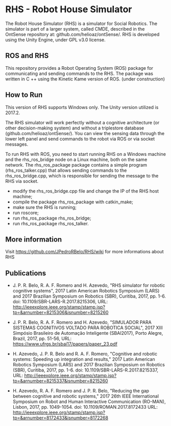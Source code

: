 # RHS - Robot House Simulator

The Robot House Simulator (RHS) is a simulator for Social Robotics. The simulator is part of a larger system, called CMDE, described in the OntSense repository at: github.com/helioaz/ontSense/. RHS is developed using the Unity Engine, under GPL v3.0 license.

## ROS and RHS

This repository provides a Robot Operating System (ROS) package for communicating and sending commands to the RHS. The package was written in C ++ using the Kinetic Kame version of ROS. (under construction)
## How to Run
This version of RHS supports Windows only. The Unity version utilized is 2017.2.

The RHS simulator will work perfectly without a cognitive architecture (or other decision-making system) and without a triplestore database (github.com/helioaz/ontSense/). You can view the sensing data through the lower left panel and send commands to the robot via ROS or via socket messages. 

To run RHS with ROS, you need to start running RHS on a Windows machine and the rhs_ros_bridge node on a Linux machine, both on the same network. The rhs_ros_package package contains a simple program (rhs_ros_talker.cpp) that allows sending commands to the rhs_ros_bridge.cpp, which is responsible for sending the message to the RHS via socket.

- modify the rhs_ros_bridge.cpp file and change the IP of the RHS host machine;
- compile the package rhs_ros_package with catkin_make;
- make sure the RHS is running;
- run roscore;
- run rhs_ros_package rhs_ros_bridge;
- run rhs_ros_package rhs_ros_talker.


## More information

Visit https://github.com/JPedroRBelo/RHS/wiki for more informations about RHS


## Publications

- J. P. R. Belo, R. A. F. Romero and H. Azevedo, "RHS simulator for robotic cognitive systems", 2017 Latin American Robotics Symposium (LARS) and 2017 Brazilian Symposium on Robotics (SBR), Curitiba, 2017, pp. 1-6.
doi: 10.1109/SBR-LARS-R.2017.8215306, URL: http://ieeexplore.ieee.org/stamp/stamp.jsp?tp=&arnumber=8215306&isnumber=8215260

- J. P. R. Belo, R. A. F. Romero and H. Azevedo, "SIMULADOR PARA SISTEMAS COGNITIVOS VOLTADO PARA ROBOTICA SOCIAL", 2017 XIII Simpósio Brasileiro de Automação Inteligente (SBAI2017), Porto Alegre, Brazil, 2017, pp. 51-56, URL: https://www.ufrgs.br/sbai17/papers/paper_23.pdf

- H. Azevedo, J. P. R. Belo and R. A. F. Romero, "Cognitive and robotic systems: Speeding up integration and results," 2017 Latin American Robotics Symposium (LARS) and 2017 Brazilian Symposium on Robotics (SBR), Curitiba, 2017, pp. 1-6.
doi: 10.1109/SBR-LARS-R.2017.8215337, URL: http://ieeexplore.ieee.org/stamp/stamp.jsp?tp=&arnumber=8215337&isnumber=8215260

- H. Azevedo, R. A. F. Romero and J. P. R. Belo, "Reducing the gap between cognitive and robotic systems," 2017 26th IEEE International Symposium on Robot and Human Interactive Communication (RO-MAN), Lisbon, 2017, pp. 1049-1054.
doi: 10.1109/ROMAN.2017.8172433
URL: http://ieeexplore.ieee.org/stamp/stamp.jsp?tp=&arnumber=8172433&isnumber=8172268



